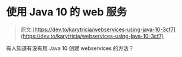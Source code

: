 # 使用 Java 10 的 web 服务

> 原文:[https://dev.to/karytricia/webservices-using-java-10-3cf7](https://dev.to/karytricia/webservices-using-java-10-3cf7)

有人知道有没有用 Java 10 创建 webservices 的方法？